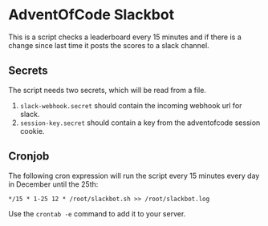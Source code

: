 # AdventOfCode Slackbot

This is a script checks a leaderboard every 15 minutes and if there is a change since last time it posts the scores to a slack channel.


## Secrets

The script needs two secrets, which will be read from a file.

1. `slack-webhook.secret` should contain the incoming webhook url for slack.
2. `session-key.secret` should contain a key from the adventofcode session cookie.


## Cronjob

The following cron expression will run the script every 15 minutes every day in December until the 25th:

```
*/15 * 1-25 12 * /root/slackbot.sh >> /root/slackbot.log
```

Use the `crontab -e` command to add it to your server.
